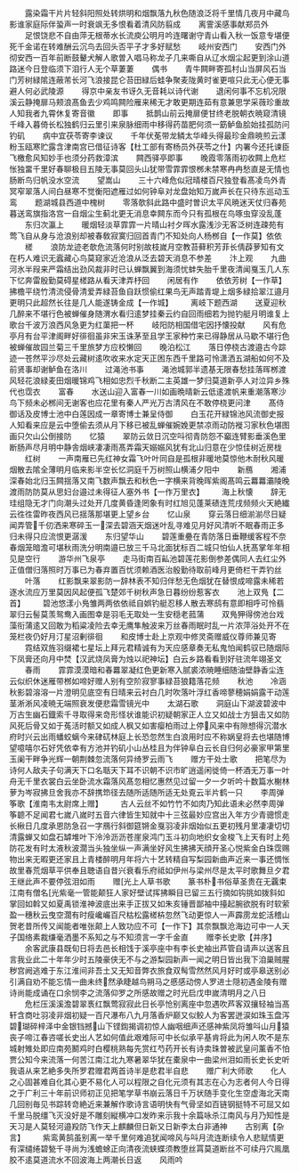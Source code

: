 <!-- { "loadSidebar": true } -->
　　露染霜干片片轻斜阳照处转烘明和烟飘落九秋色随浪泛将千里情几夜月中藏鸟影谁家庭际伴蛩声一时衰飒无多恨看着清风防翦成
　　离霅溪感事献郑员外
　　足恨饶悲不自由萍无根蒂水长流庾公明月吟连曙谢守青山看入秋一饭意专堪便死千金诺在转难酬云沉鸟去回头否平子才多好赋愁
　　岐州安西门
　　安西门外彻安西一百年前断鼓鼙犬解人歌曽入唱马称龙子几来嘶自从辽水烟尘起更到涂山道路迷今日登临须下泪行人无个草萋萋
　　偶书
　　青牛闗畔寄孤村山当屏风石当门芳树緑隂连蔽芾长河飞浪接昆仑苔田緑后蛙争聚麦陇黄时雀更喧只此无心便无事避人何必武陵源
　　得京中亲友书讶久无音耗以诗代谢
　　退闲何事不忘机况限溪云静掩扉马颊浪髙鱼去少鸡鸣闗险雁来稀无才敢更期连茹有意兼思学采薇珍重故人知我者九霄休复寄音徽
　　即事
　　抵鹊山前云掩扉便甘终老脱朝衣暁窥清镜千峰入暮倚长松独鹤归云里引来泉脉细雨中移得药苗肥何须一筯鲈鱼脍始挂孤防问钓矶
　　病中宜茯苓寄李谏议
　　千年伏莬带龙鳞太华峰头得最珍金鼎暁煎云漾粉玉瓯寒贮露含津南宫已借征诗客【杜工部有寄杨员外茯苓之什】内署今还托谏臣飞檄愈风知妙手也须分药救漳滨
　　闗西驿亭即事
　　晚霞零落雨初收闗上危栏怅独畱千里好春聊极目五陵无事莫回头山犹带雪霏霏恨桞未禁寒冉冉愁直是无情也肠断鸟归帆没水空流
　　望嵩山
　　三十六峰危似冠晴楼百尺独登看髙凌鸟外青冥窄翠落人间白昼寒不觉衡阳遮雁过如何钟阜对龙盘始知万嵗声长在只待东巡动玉鸾
　　题湖城县西道中槐树
　　零落欹斜此路中盛时曽识太平风暁迷天仗归春苑暮送鸾旗指洛宫一自烟尘生蓟北更无消息幸闗东而今只有孤根在鸟啄虫穿没乱蓬
　　东归次瀛上
　　暖烟轻淡草霏霏一片晴山衬夕晖水露浅沙无客泛树连疎苑有莺飞自从身与沧浪别却被春敎寂寞归回首青门不知处向人杨桞自【一作莫】依依
　　槎
　　浪防龙迹老欹危流落何时别故枝嵗月空教苔藓积芳菲长倩薜萝知有文在朽人难识无蠧藏心鸟莫窥家近沧浪从泛去碧天消息不参差
　　汴上观
　　九曲河氷半叚来严霜结出劲风裁非时已认蝉飘翼到海须忧蚌失胎千里夜清闻戛玉几人东下忆奔雷殷勤莫碍星槎路从看天津弄杼回
　　闲居有作
　　依依芳树【一作草】拂檐平绕竹清流侵骨清爱弄緑苔鱼自跃惯偷红果鸟无声踏青堤上烟多緑拾翠江邉月更明只此超然长往是几人能遂铸金成【一作城】
　　离岐下题西湖
　　送夏迎秋几醉来不堪行色被蝉催身随渭水看归逺梦挂秦云约自回雨细若为抛钓艇月明谁复上歌台千波万浪西风急更为红蕖把一杯
　　岐阳防相国借宅因抒懐投献
　　风有危亭月有台平津阁畔好徘徊虽非宋玉诛茅至且学王家种竹来已得静居从马歇不堪行色被蝉催故园兰菊三千里旅梦方应校懒回
　　晚泊松江
　　落日停桡古渡邉古今踪迹一苍然平沙尽处云藏树逺吹收来水定天正困东西千里路可怜潇洒五湖船如何不及前贤事却谢鲈鱼在洛川
　　过渑池书事
　　渑池城郭半遗基无限春愁挂落晖桞渡风轻花浪緑麦田烟暖锦鸡飞相如忠烈千秋断二主英雄一梦归莫道新亭人对泣异乡殊代也霑衣
　　富春
　　水送山迎入富春一川如画晩晴新云低逺渡帆来重潮落寒沙鸟下频未必桞间无谢客也应花里有秦人严光万古清风在不敢停桡更问津
　　髙侍御话及皮博士池中白莲因成一章寄博士兼呈侍御
　　白玉花开緑锦池风流御史报人知看来应是云中堕偷去须从月下移已被乱蝉催婉娩更禁凉雨动防褷习家秋色堪图画只欠山公倒接防
　　忆猿
　　翠防云敛日沉空呌彻青防怨不竆连臂影垂溪色里断肠声尽月明中静舎烟峡凄凄雨髙弄霜天嫋嫋风犹有北山归意在少惊佳树近房栊
　　红树
　　一声南雁已先红神女霜飞叶叶同自是孤根非暖地莫惊他木耐秋风暖烟散去隂全薄明月临来影半空长忆洞庭千万树照山横浦夕阳中
　　新鴈
　　湘浦深春始北归玉闗揺落又南飞数声飘去和秋色一字横来背晚晖紫阁髙鸣云羃羃灞陵晚渡雨防防莫从思妇台邉过未得征人塞外书【一作万里衣】
　　海上秋懐
　　辞无珪组隐无才门向潮头过处开几度黄昏逢罔象有时红旭见蓬莱碛连荒戌频频火天絶纎云徃徃雷昨夜西风已揺落那堪更上望乡台
　　忆山泉
　　穿云落日细湔湔尽日疑闻弄管千仞洒来寒碎玉一深去碧涵天烟迷叶乱寻难见月好风清听不眠春雨正多归未得只应流恨更潺湲
　　东归望华山
　　碧莲重疉在青防落日垂鞭缓客程不奈春烟笼暗澹可堪秋雨洗分明南邉已放三千马北面犹标百二城只怕仙人抚髙掌年年相见是空行
　　游华州飞泉亭
　　走马街南百畆池碧莲花影倒参差偶同人去红尘外正值僧归落照时万事已为春弃置百忧须赖酒医治殷勤待取前峰月更倚栏干弄钓丝
　　叶落
　　红影飘来翠影防一辞林表不知归伴愁无色烟犹在替恨成啼露未稀若逐水流应万里莫因风起便孤飞楚郊千树秋声急日暮纷纷惹客衣
　　池上双鳬【二首】
　　碧池悠漾小鳬雏两两依依祗自娯钓艇忍移人散去寒鸱有意即相呼可怜翡翠归云髻莫羡鸳鸯入画图幸是羽毛无取处一生安穏老菰蒲
　　双鳬狎得傍池台戏藻衔蒲逺又回敢为稻粱凌险去幸无鹰隼触波来万丝春雨眠时乱一片浓萍浴处开不在笼栏夜仍好月汀星沼剰徘徊
　　和皮博士赴上京观中修灵斋赠威仪尊师兼见寄
　　霓结双旌羽缀裙七星坛上拜元君精诚有为天应感章奏无私鬼怕闻鹤驭已随烟际下凤膏还向月中焚【汉武烧凤膏为烛以祀神坛】白云乡路看看到好驻流年翊圣文
　　春雨
　　霏霏漠漠暗和春羃翠凝红色更新寒入腻裘浓暁睡细随油壁静香尘连云似织休迷雁带桞如啼好赠人别有空阶寂寥事緑苔狼籍落花频
　　秋池
　　冷涵秋影碧溶溶一片澄明见底空有日晴来云衬白几时吹落叶浮红香啼蓼穂娟娟露干动莲茎淅淅风凌暁无端照衰发便悲霜雪镜光中
　　太湖石歌
　　洞庭山下湖波碧波中万古生幽石鐡索千寻取得来竒形怪状谁能识初疑朝家正人立又如战士方狙击又如防风死后骨又如于菟活时额又如成人枫又如害瘿柏雨过上停风来中有隙想得沉潜水府时兴云出雨蟠蛟螭今来硉矹林庭上长恐忽然生白浪用时应不称娲皇将去也堪随博望噫嘻尔石好凭依幸有方池并钓矶小山丛桂且为伴钟阜白云长自归何必豪家甲第里玉阑干畔争光辉一朝荆棘忽流落何异绮罗云雨飞
　　赠方干处士歌
　　把笔尽为诗何人敌夫子句满天下口名聒天下耳不识朝不识市旷逍遥闲徙倚一杯酒无万事一叶舟无千里衣裳白云坐卧流水霜落风髙忽相忆惠然见过留一夕一夕听吟十数篇水榭林萝为岑寂拂旦舍我亦不辞携笻径去随所适随所适无处覔云半片鹤一只
　　李周弹筝歌【淮南韦太尉席上赠】
　　古人云丝不如竹竹不如肉乃知此语未必然李周弹筝聼不足闻君七嵗八嵗时五音六律皆生知就中十三弦最妙应宫出入年方少青骢惯走长楸日几度承恩防急召一字鴈行斜御筵锵金戛羽凌非烟始似五更初残月里凄凄切切清露蝉又如盘石罅堆叶下泠泠沥沥苍崖泉鸿门玉斗初向地织女金梭飞上天有时上苑防花发有时太液秋波濶当头独坐纵一声满坐好风生拂拂天顔开圣心悦紫金白珠霑赐物出来无暇更还家且上青楼醉明月年将六十艺转精自写梨园新曲声近来一事还惆怅故里春荒烟草平供奉且聴语自昔兴衰看乐府祗如伊州与梁州尽是太平时歌舞旦夕君王继此声不要停弦泪如雨
　　赠光上人草书歌
　　篆书朴书俗草圣贵在无覊束江南有僧名光紫毫一管能颠狂人家好壁试挥拂瞬目已留三五行摘如钩挑如拨斜如掌回如斡又如夏禹锁淮神波底出来手正拔又如朱亥锤晋鄙袖中擡起腕欲脱有时软萦盈一穗秋云曳空濶有时瘦巉巗百尺枯松露槎枿忽然飞动更惊人一声霹雳龙蛇活稽山贺老昔所传又闻能者唯张颠上人致功应不可【一作下】其奈飘飘沧海边可中一人天子国络素裁缣毫洒墨不系知之与不知须言一字千金直
　　赠李长史歌【并序】
　　余客武康县既旬日将去邑长相饯于溪亭座中有李长史袖出芦管自请声以送客且言我业此二十年年少时五陵豪侠无不与之游梨园新声一闻之明日皆出我下洎巢贼腥秽宫阙逃难于东江淮间非吾土又无知音弊衣旅食双髩雪然然风月好时或亭皋送别必引满自劝不能忘情一曲未终然承睫越鸟朔马之慼感动傍人罗进士隠初遇金陵有赠诗尚能成诵在口余悯李之流落仰罗之所感故赠之时光启戊申嵗清明月之八日
　　危栏压溪溪澹碧翠褭红飘莺寂寂此日长亭怆别离座中忽遇吹芦客双攘轻袖当髙轩含商吐羽凌非烟初疑一百尺瀑布八九月落香炉巅又似鲛人为客罢迸涙如珠玉盘泻碧瑚碎梓泽中金银铛撼山下铿鍧揭调初惊人幽咽细声还感神紫凤将雏呌山月猿丧子啼江春咨嗟长史出人艺如何值此艰难际可中长似承平基肯将此为闲人吹不是东城射雉处即应南苑鬭鸡时白樱桃熟每先赏红芍药开长有诗卖珠曽被武皇问薰香不怕贾公知今来流落一何苦江南江北九寒暑翠华犹在橐泉中一曲梁州泪如雨长史长史听我语从来艺絶多失所罗君赠君两首诗半是悲君半自悲
　　赠广利大师歌
　　化人之心固甚难自化其心更不易化人可以程限之自化元须有其志在心为志者何人今日得之于广利三十年前识师初正见把笔学草书崩云落日千万状随手变化生空虚海北天南几回别毎见书踪转竒絶近来兼解作歌诗言语明快有气骨坚如百链钢挺特不可屈又如千里马脱缰飞灭没好是不雕刻縦横冲口发昨来示我十余篇咏杀江南风与月乃知性是天习是人莫轻河邉羖防飞作天上麒麟但日新又日新李太白非通神
　　古别离【杂言】
　　紫鸾黄鹄虽别离一举千里何难追犹闻啼风与呌月流连断续令人悲赋情更有深缱绻碧甃千寻尚为浅蟾蜍正向清夜流蛱蝶须教堕丝罥莫道断丝不可续丹穴鳯凰胶不逺莫道流水不回波海上两潮长日返
　　风雨吟
